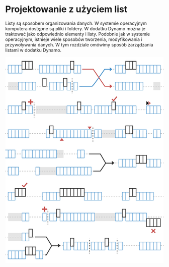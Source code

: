 # Projektowanie z użyciem list

Listy są sposobem organizowania danych. W systemie operacyjnym komputera dostępne są pliki i foldery. W dodatku Dynamo można je traktować jako odpowiednio elementy i listy. Podobnie jak w systemie operacyjnym, istnieje wiele sposobów tworzenia, modyfikowania i przywoływania danych. W tym rozdziale omówimy sposób zarządzania listami w dodatku Dynamo.

![](<../images/5-4/designing with lists.jpg>)

